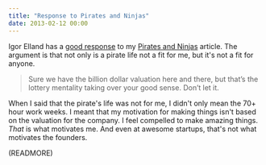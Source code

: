 ```yaml
---
title: "Response to Pirates and Ninjas"
date: 2013-02-12 00:00
---
```


Igor Elland has a [good response](http://igor.elland.me/post/42939258554/pirate-versus-ninja) to my [Pirates and Ninjas](/blog/pirates-and-ninjas) article. The argument is that not only is a pirate life not a fit for me, but it's not a fit for anyone.

> Sure we have the billion dollar valuation here and there, but that’s the lottery mentality taking over your good sense. Don’t let it.

When I said that the pirate's life was not for me, I didn't only mean the 70+ hour work weeks. I meant that my motivation for making things isn't based on the valuation for the company. I feel compelled to make amazing things. _That_ is what motivates me. And even at awesome startups, that's not what motivates the founders.

(READMORE)
